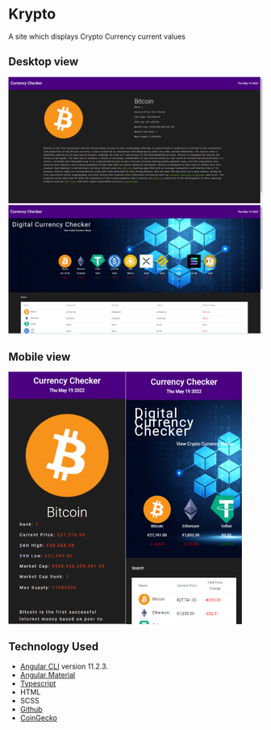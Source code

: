 # Krypto

A site which displays Crypto Currency current values

## Desktop view

<img src="src/assets/images/bitcoin-display-desktop.png">
<img src="src/assets/images/bitcoin-home-desktop.png">

## Mobile view

<img align="left"  height="500px" src="src/assets/images/bitcoin-display-mobile.png">
<img  height="500px" src="src/assets/images/bitcoin-home-mobile.png">

## Technology Used

- [Angular CLI](https://github.com/angular/angular-cli) version 11.2.3.
- [Angular Material](https://material.angular.io/)
- [Typescript](https://www.typescriptlang.org/)
- HTML
- SCSS
- [Github](https://github.com/)
- [CoinGecko](https://www.coingecko.com/)
